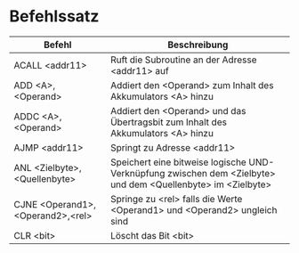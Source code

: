 
# Befehlssatz #

| Befehl     | Beschreibung                                     |
|------------|--------------------------------------------------|
| ACALL \<addr11\> | Ruft die Subroutine an der Adresse \<addr11\> auf |
| ADD \<A\>,\<Operand\> | Addiert den \<Operand\> zum Inhalt des Akkumulators \<A\> hinzu |
| ADDC \<A\>,\<Operand\> | Addiert den \<Operand\> und das Übertragsbit zum Inhalt des Akkumulators \<A\> hinzu |
| AJMP \<addr11\> | Springt zu Adresse \<addr11\> |
| ANL \<Zielbyte\>,\<Quellenbyte\> | Speichert eine bitweise logische UND-Verknüpfung zwischen dem \<Zielbyte\> und dem \<Quellenbyte\> im \<Zielbyte\> | 
| CJNE \<Operand1\>,\<Operand2\>,\<rel\> | Springe zu \<rel\> falls die Werte \<Operand1\> und \<Operand2\> ungleich sind |
| CLR \<bit\> | Löscht das Bit \<bit\> |

